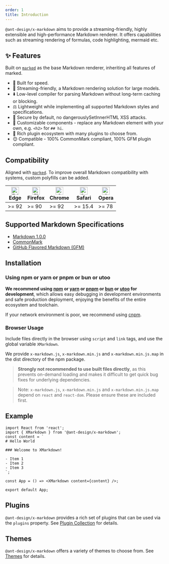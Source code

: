 ```yaml
---
order: 1
title: Introduction
---
```


`@ant-design/x-markdown` aims to provide a streaming-friendly, highly extensible and high-performance Markdown renderer. It offers capabilities such as streaming rendering of formulas, code highlighting, mermaid etc.

## ✨ Features

Built on [`marked`](https://github.com/markedjs/marked) as the base Markdown renderer, inheriting all features of marked.

- 🚀 Built for speed.
- 🤖 Streaming-friendly, a Markdown rendering solution for large models.
- ⬇️ Low-level compiler for parsing Markdown without long-term caching or blocking.
- ⚖️ Lightweight while implementing all supported Markdown styles and specifications.
- 🔐 Secure by default, no dangerouslySetInnerHTML XSS attacks.
- 🎨 Customizable components - replace any Markdown element with your own, e.g. `<h2>` for `## hi`.
- 🔧 Rich plugin ecosystem with many plugins to choose from.
- 😊 Compatible - 100% CommonMark compliant, 100% GFM plugin compliant.

## Compatibility

Aligned with [`marked`](https://github.com/markedjs/marked). To improve overall Markdown compatibility with systems, custom polyfills can be added.

| [<img src="https://raw.githubusercontent.com/alrra/browser-logos/master/src/edge/edge_48x48.png" alt="Edge" width="24px" height="24px" />](https://godban.github.io/browsers-support-badges/)</br>Edge | [<img src="https://raw.githubusercontent.com/alrra/browser-logos/master/src/firefox/firefox_48x48.png" alt="Firefox" width="24px" height="24px" />](https://godban.github.io/browsers-support-badges/)</br>Firefox | [<img src="https://raw.githubusercontent.com/alrra/browser-logos/master/src/chrome/chrome_48x48.png" alt="Chrome" width="24px" height="24px" />](https://godban.github.io/browsers-support-badges/)</br>Chrome | [<img src="https://raw.githubusercontent.com/alrra/browser-logos/master/src/safari/safari_48x48.png" alt="Safari" width="24px" height="24px" />](https://godban.github.io/browsers-support-badges/)</br>Safari | [<img src="https://raw.githubusercontent.com/alrra/browser-logos/master/src/opera/opera_48x48.png" alt="Opera" width="24px" height="24px" />](https://godban.github.io/browsers-support-badges/)</br>Opera |
| --- | --- | --- | --- | --- |
| >= 92 | >= 90 | >= 92 | >= 15.4 | >= 78 |

## Supported Markdown Specifications

- [Markdown 1.0.0](https://daringfireball.net/projects/markdown/)
- [CommonMark](https://github.com/commonmark/commonmark-spec/wiki/Markdown-Flavors)
- [GitHub Flavored Markdown (GFM)](https://github.github.com/gfm/)

## Installation

### Using npm or yarn or pnpm or bun or utoo

**We recommend using [npm](https://www.npmjs.com/) or [yarn](https://github.com/yarnpkg/yarn/) or [pnpm](https://pnpm.io/) or [bun](https://bun.sh/) or [utoo](https://github.com/umijs/mako/tree/next) for development**, which allows easy debugging in development environments and safe production deployment, enjoying the benefits of the entire ecosystem and toolchain.

<InstallDependencies npm='$ npm install @ant-design/x-markdown --save' yarn='$ yarn add @ant-design/x-markdown' pnpm='$ pnpm install @ant-design/x-markdown --save' bun='$ bun add @ant-design/x-markdown' utoo='$ ut install @ant-design/x-markdown --save'></InstallDependencies>

If your network environment is poor, we recommend using [cnpm](https://github.com/cnpm/cnpm).

### Browser Usage

Include files directly in the browser using `script` and `link` tags, and use the global variable `XMarkdown`.

We provide `x-markdown.js`, `x-markdown.min.js` and `x-markdown.min.js.map` in the dist directory of the npm package.

> **Strongly not recommended to use built files directly**, as this prevents on-demand loading and makes it difficult to get quick bug fixes for underlying dependencies.

> Note: `x-markdown.js`, `x-markdown.min.js` and `x-markdown.min.js.map` depend on `react` and `react-dom`. Please ensure these are included first.

## Example

```tsx
import React from 'react';
import { XMarkdown } from '@ant-design/x-markdown';
const content = `
# Hello World

### Welcome to XMarkdown!

- Item 1
- Item 2
- Item 3
`;

const App = () => <XMarkdown content={content} />;

export default App;
```

## Plugins

`@ant-design/x-markdown` provides a rich set of plugins that can be used via the `plugins` property. See [Plugin Collection](/x-markdowns/plugins) for details.

## Themes

`@ant-design/x-markdown` offers a variety of themes to choose from. See [Themes](/x-markdowns/themes) for details.
